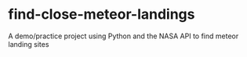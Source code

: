 # find-close-meteor-landings
A demo/practice project using Python and the NASA API to find meteor landing sites
